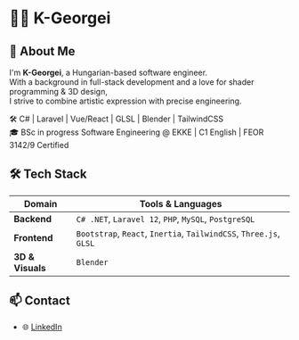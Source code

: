 # 👨‍💻 K-Georgei

## 🧠 About Me
I'm **K-Georgei**, a Hungarian-based software engineer.  
With a background in full-stack development and a love for shader programming & 3D design,  
I strive to combine artistic expression with precise engineering.

🛠️ C# | Laravel | Vue/React | GLSL | Blender | TailwindCSS  
🎓 BSc in progress Software Engineering @ EKKE | C1 English | FEOR 3142/9 Certified

## 🛠️ Tech Stack

| Domain              | Tools & Languages                                                                 |
|---------------------|------------------------------------------------------------------------------------|
| **Backend**         | `C# .NET`, `Laravel 12`, `PHP`, `MySQL`, `PostgreSQL`                             |
| **Frontend**        | `Bootstrap`, `React`, `Inertia`, `TailwindCSS`, `Three.js`, `GLSL`                |
| **3D & Visuals**    | `Blender`                                                                        |

## 📫 Contact

- 🌐 [LinkedIn](<www.linkedin.com/in/kleingergo>)  
